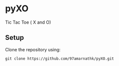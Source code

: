 # pyXO
Tic Tac Toe ( X and O)

## Setup
Clone the repository using:
```
git clone https://github.com/97amarnathk/pyXO.git
```
